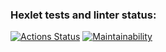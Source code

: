 ### Hexlet tests and linter status:
[![Actions Status](https://github.com/LikerK/python-project-lvl3/workflows/hexlet-check/badge.svg)](https://github.com/LikerK/python-project-lvl3/actions)
[![Maintainability](https://api.codeclimate.com/v1/badges/62111d788df8a495c7dd/maintainability)](https://codeclimate.com/github/LikerK/python-project-lvl3/maintainability)
